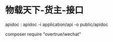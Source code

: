 物载天下-货主-接口
==========
apidoc :
apidoc -i application/api  -o public/apidoc

composer require "overtrue/wechat"